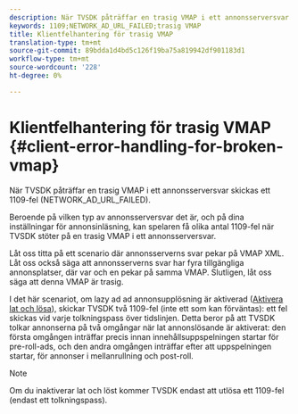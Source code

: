 ```yaml
---
description: När TVSDK påträffar en trasig VMAP i ett annonsserversvar skickas ett 1109-fel (NETWORK_AD_URL_FAILED).
keywords: 1109;NETWORK_AD_URL_FAILED;trasig VMAP
title: Klientfelhantering för trasig VMAP
translation-type: tm+mt
source-git-commit: 89bdda1d4bd5c126f19ba75a819942df901183d1
workflow-type: tm+mt
source-wordcount: '228'
ht-degree: 0%

---
```



# Klientfelhantering för trasig VMAP {#client-error-handling-for-broken-vmap}

När TVSDK påträffar en trasig VMAP i ett annonsserversvar skickas ett 1109-fel (NETWORK_AD_URL_FAILED).

Beroende på vilken typ av annonsserversvar det är, och på dina inställningar för annonsinläsning, kan spelaren få olika antal 1109-fel när TVSDK stöter på en trasig VMAP i ett annonsserversvar.

Låt oss titta på ett scenario där annonsserverns svar pekar på VMAP XML. Låt oss också säga att annonsserverns svar har fyra tillgängliga annonsplatser, där var och en pekar på samma VMAP. Slutligen, låt oss säga att denna VMAP är trasig.

I det här scenariot, om lazy ad ad annonsupplösning är aktiverad ([Aktivera lat och lösa](../../../../tvsdk-3x-android-prog/android-3x-advertising/ad-insertion/c-lazy-ad-resolving/t-enable-lazy-ad-resolving.md)), skickar TVSDK två 1109-fel (inte ett som kan förväntas): ett fel skickas vid varje tolkningspass över tidslinjen. Detta beror på att TVSDK tolkar annonserna på två omgångar när lat annonslösande är aktiverat: den första omgången inträffar precis innan innehållsuppspelningen startar för pre-roll-ads, och den andra omgången inträffar efter att uppspelningen startar, för annonser i mellanrullning och post-roll.

>[!NOTE]
>
>Om du inaktiverar lat och löst kommer TVSDK endast att utlösa ett 1109-fel (endast ett tolkningspass).
